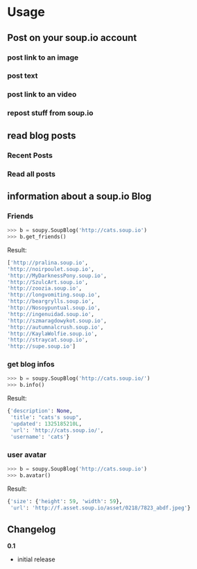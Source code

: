 Usage
=====

Post on your soup.io account
-------

### post link to an image

### post text

### post link to an video

### repost stuff from soup.io

read blog posts
--------------

### Recent Posts

### Read all posts

information about a soup.io Blog
--------------

### Friends
```python
>>> b = soupy.SoupBlog('http://cats.soup.io')
>>> b.get_friends()
```
Result:
```python
['http://pralina.soup.io',
'http://noirpoulet.soup.io',
'http://MyDarknessPony.soup.io',
'http://SzulcArt.soup.io',
'http://zoozia.soup.io',
'http://longvomiting.soup.io',
'http://beargrylls.soup.io',
'http://Nosoypuntual.soup.io',
'http://ingenuidad.soup.io',
'http://szmaragdowykot.soup.io',
'http://autumnalcrush.soup.io',
'http://KaylaWolfie.soup.io',
'http://straycat.soup.io',
'http://supe.soup.io']
```
### get blog infos
```python
>>> b = soupy.SoupBlog('http://cats.soup.io/')
>>> b.info()
```
Result:

```python
{'description': None,
 'title': "cats's soup",
 'updated': 1325185210L,
 'url': 'http://cats.soup.io/',
 'username': 'cats'}
```
### user avatar
```python
>>> b = soupy.SoupBlog('http://cats.soup.io')
>>> b.avatar()
```
Result:
```python
{'size': {'height': 59, 'width': 59},
 'url': 'http://f.asset.soup.io/asset/0218/7823_abdf.jpeg'}
```

Changelog
---------

**0.1**
 - initial release
